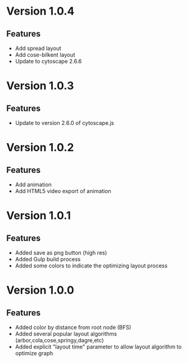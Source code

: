 # Version 1.0.4

## Features

- Add spread layout
- Add cose-bilkent layout
- Update to cytoscape 2.6.6

# Version 1.0.3

## Features

- Update to version 2.6.0 of cytoscape.js

# Version 1.0.2

## Features

- Add animation
- Add HTML5 video export of animation


# Version 1.0.1

## Features

- Added save as png button (high res)
- Added Gulp build process
- Added some colors to indicate the optimizing layout process


# Version 1.0.0

## Features

- Added color by distance from root node (BFS)
- Added several popular layout algorithms (arbor,cola,cose,springy,dagre,etc)
- Added explicit "layout time" parameter to allow layout algorithm to optimize graph

